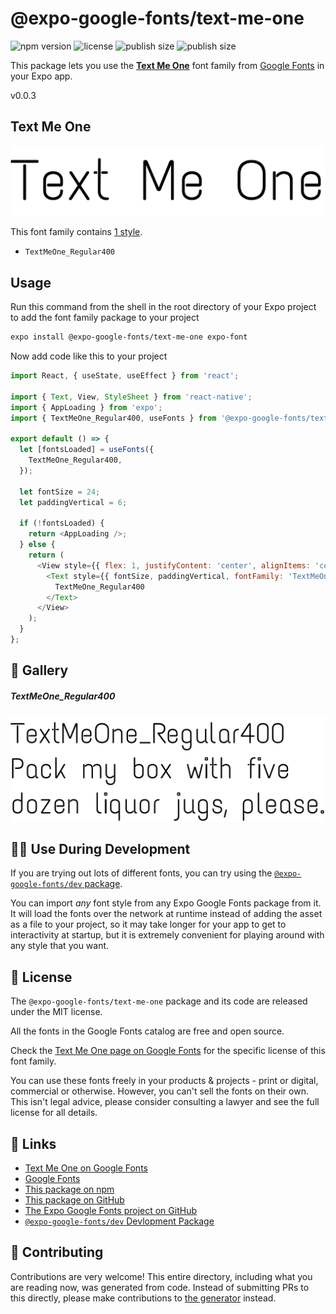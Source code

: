 # @expo-google-fonts/text-me-one

![npm version](https://flat.badgen.net/npm/v/@expo-google-fonts/text-me-one)
![license](https://flat.badgen.net/github/license/expo/google-fonts)
![publish size](https://flat.badgen.net/packagephobia/install/@expo-google-fonts/text-me-one)
![publish size](https://flat.badgen.net/packagephobia/publish/@expo-google-fonts/text-me-one)

This package lets you use the [**Text Me One**](https://fonts.google.com/specimen/Text+Me+One) font family from [Google Fonts](https://fonts.google.com/) in your Expo app.

v0.0.3

## Text Me One

![Text Me One](./font-family.png)

This font family contains [1 style](#-gallery).

- `TextMeOne_Regular400`

## Usage

Run this command from the shell in the root directory of your Expo project to add the font family package to your project
```sh
expo install @expo-google-fonts/text-me-one expo-font
```

Now add code like this to your project
```js
import React, { useState, useEffect } from 'react';

import { Text, View, StyleSheet } from 'react-native';
import { AppLoading } from 'expo';
import { TextMeOne_Regular400, useFonts } from '@expo-google-fonts/text-me-one';

export default () => {
  let [fontsLoaded] = useFonts({
    TextMeOne_Regular400,
  });

  let fontSize = 24;
  let paddingVertical = 6;

  if (!fontsLoaded) {
    return <AppLoading />;
  } else {
    return (
      <View style={{ flex: 1, justifyContent: 'center', alignItems: 'center' }}>
        <Text style={{ fontSize, paddingVertical, fontFamily: 'TextMeOne_Regular400' }}>
          TextMeOne_Regular400
        </Text>
      </View>
    );
  }
};

```

## 🔡 Gallery

##### TextMeOne_Regular400
![TextMeOne_Regular400](./804cbe1e9c5d9e08155e548789f8b5f53ff150c0785dbeae1c9361e8749b4e52.ttf.png)


## 👩‍💻 Use During Development

If you are trying out lots of different fonts, you can try using the [`@expo-google-fonts/dev` package](https://github.com/expo/google-fonts/tree/master/font-packages/dev#readme).

You can import *any* font style from any Expo Google Fonts package from it. It will load the fonts
over the network at runtime instead of adding the asset as a file to your project, so it may take longer
for your app to get to interactivity at startup, but it is extremely convenient
for playing around with any style that you want.

## 📖 License

The `@expo-google-fonts/text-me-one` package and its code are released under the MIT license.

All the fonts in the Google Fonts catalog are free and open source.

Check the [Text Me One page on Google Fonts](https://fonts.google.com/specimen/Text+Me+One) for the specific license of this font family.

You can use these fonts freely in your products & projects - print or digital, commercial or otherwise. However, you can't sell the fonts on their own. This isn't legal advice, please consider consulting a lawyer and see the full license for all details.

## 🔗 Links

- [Text Me One on Google Fonts](https://fonts.google.com/specimen/Text+Me+One)
- [Google Fonts](https://fonts.google.com/)
- [This package on npm](https://www.npmjs.com/package/@expo-google-fonts/text-me-one)
- [This package on GitHub](https://github.com/expo/google-fonts/tree/master/font-packages/text-me-one)
- [The Expo Google Fonts project on GitHub](https://github.com/expo/google-fonts)
- [`@expo-google-fonts/dev` Devlopment Package](https://github.com/expo/google-fonts/tree/master/font-packages/dev)


## 🤝 Contributing

Contributions are very welcome! This entire directory, including what you are reading now, was generated from code. Instead of submitting PRs to this directly, please make contributions to [the generator](https://github.com/expo/google-fonts/tree/master/packages/generator) instead.
